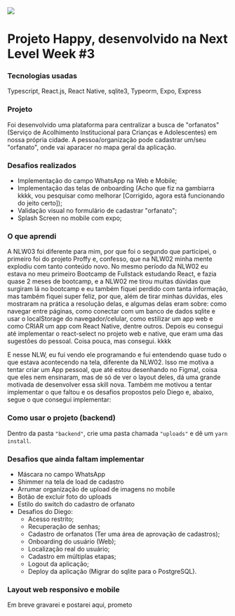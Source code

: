 <img src="readme-screens/web-screen.gif" >

# Projeto Happy, desenvolvido na Next Level Week #3

### Tecnologias usadas
Typescript, React.js, React Native, sqlite3, Typeorm, Expo, Express

### Projeto
Foi desenvolvido uma plataforma para centralizar a busca de "orfanatos" (Serviço de Acolhimento Institucional para Crianças e Adolescentes) em nossa própria cidade. A pessoa/organização pode cadastrar um/seu "orfanato", onde vai aparacer no mapa geral da aplicação.

### Desafios realizados
* Implementação do campo WhatsApp na Web e Mobile;
* Implementação das telas de onboarding (Acho que fiz na gambiarra kkkk, vou pesquisar como melhorar [Corrigido, agora está funcionando do jeito certo]);
* Validação visual no formulário de cadastrar "orfanato";
* Splash Screen no mobile com expo;

### O que aprendi
A NLW03 foi diferente para mim, por que foi o segundo que participei, o primeiro foi do projeto Proffy e, confesso, que na NLW02 minha mente explodiu com tanto conteúdo novo. No mesmo período da NLW02 eu estava no meu primeiro Bootcamp de Fullstack estudando React, e fazia quase 2 meses de bootcamp, e a NLW02 me tirou muitas dúvidas que surgiram lá no bootcamp e eu também fiquei perdido com tanta informação, mas também fiquei super feliz, por que, além de tirar minhas dúvidas, eles mostraram na prática a resolução delas, e algumas delas eram sobre: como navegar entre páginas, como conectar com um banco de dados sqlite e usar o localStorage do navegador/celular, como estilizar um app web e como CRIAR um app com React Native, dentre outros. Depois eu consegui até implementar o react-select no projeto web e native, que eram uma das sugestões do pessoal. Coisa pouca, mas consegui. kkkk

E nesse NLW, eu fui vendo ele programando e fui entendendo quase tudo o que estava acontecendo na tela, diferente da NLW02. Isso me motiva a tentar criar um App pessoal, que até estou desenhando no Figma!, coisa que eles nem ensinaram, mas de só de ver o layout deles, dá uma grande motivada de desenvolver essa skill nova. Também me motivou a tentar implementar o que faltou e os desafios propostos pelo Diego e, abaixo, segue o que consegui implementar:

### Como usar o projeto (backend)
Dentro da pasta `"backend"`, crie uma pasta chamada `"uploads"` e dê um `yarn install`.

### Desafios que ainda faltam implementar
* Máscara no campo WhatsApp
* Shimmer na tela de load de cadastro
* Arrumar organização de upload de imagens no mobile
* Botão de excluir foto do uploads
* Estilo do switch do cadastro de orfanato
* Desafios do Diego:
  * Acesso restrito;
  * Recuperação de senhas;
  * Cadastro de orfanatos (Ter uma área de aprovação de cadastros);
  * Onboarding do usuário (Web);
  * Localização real do usuário;
  * Cadastro em múltiplas etapas;
  * Logout da aplicação;
  * Deploy da aplicação (Migrar do sqlite para o PostgreSQL).

### Layout web responsivo e mobile
Em breve gravarei e postarei aqui, prometo
